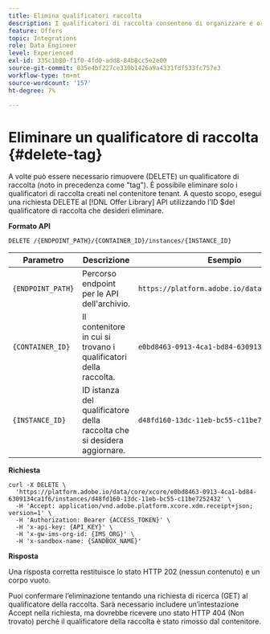 ```yaml
---
title: Elimina qualificatori raccolta
description: I qualificatori di raccolta consentono di organizzare e ordinare meglio le offerte.
feature: Offers
topic: Integrations
role: Data Engineer
level: Experienced
exl-id: 335c1b80-f1f0-4fd0-add8-84b8cc5e2e00
source-git-commit: 835e4bf227ce330b1426a9a4331fdf533fc757e3
workflow-type: tm+mt
source-wordcount: '157'
ht-degree: 7%

---
```


# Eliminare un qualificatore di raccolta {#delete-tag}

A volte può essere necessario rimuovere (DELETE) un qualificatore di raccolta (noto in precedenza come &quot;tag&quot;). È possibile eliminare solo i qualificatori di raccolta creati nel contenitore tenant. A questo scopo, esegui una richiesta DELETE al [!DNL Offer Library] API utilizzando l’ID $del qualificatore di raccolta che desideri eliminare.

**Formato API**

```http
DELETE /{ENDPOINT_PATH}/{CONTAINER_ID}/instances/{INSTANCE_ID}
```

| Parametro | Descrizione | Esempio |
| --------- | ----------- | ------- |
| `{ENDPOINT_PATH}` | Percorso endpoint per le API dell&#39;archivio. | `https://platform.adobe.io/data/core/xcore/` |
| `{CONTAINER_ID}` | Il contenitore in cui si trovano i qualificatori della raccolta. | `e0bd8463-0913-4ca1-bd84-6309134ca1f6` |
| `{INSTANCE_ID}` | ID istanza del qualificatore della raccolta che si desidera aggiornare. | `d48fd160-13dc-11eb-bc55-c11be7252432` |

**Richiesta**

```shell
curl -X DELETE \
  'https://platform.adobe.io/data/core/xcore/e0bd8463-0913-4ca1-bd84-6309134ca1f6/instances/d48fd160-13dc-11eb-bc55-c11be7252432' \
  -H 'Accept: application/vnd.adobe.platform.xcore.xdm.receipt+json; version=1' \
  -H 'Authorization: Bearer {ACCESS_TOKEN}' \
  -H 'x-api-key: {API_KEY}' \
  -H 'x-gw-ims-org-id: {IMS_ORG}' \
  -H 'x-sandbox-name: {SANDBOX_NAME}'
```

**Risposta**

Una risposta corretta restituisce lo stato HTTP 202 (nessun contenuto) e un corpo vuoto.

Puoi confermare l’eliminazione tentando una richiesta di ricerca (GET) al qualificatore della raccolta. Sarà necessario includere un’intestazione Accept nella richiesta, ma dovrebbe ricevere uno stato HTTP 404 (Non trovato) perché il qualificatore della raccolta è stato rimosso dal contenitore.
